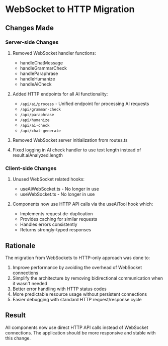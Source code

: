 # WebSocket to HTTP Migration

## Changes Made

### Server-side Changes
1. Removed WebSocket handler functions:
   - handleChatMessage
   - handleGrammarCheck
   - handleParaphrase
   - handleHumanize
   - handleAiCheck

2. Added HTTP endpoints for all AI functionality:
   - `/api/ai/process` - Unified endpoint for processing AI requests
   - `/api/grammar-check`
   - `/api/paraphrase`
   - `/api/humanize`
   - `/api/ai-check`
   - `/api/chat-generate`

3. Removed WebSocket server initialization from routes.ts
4. Fixed logging in AI check handler to use text length instead of result.aiAnalyzed.length

### Client-side Changes
1. Unused WebSocket related hooks:
   - useAiWebSocket.ts - No longer in use
   - useWebSocket.ts - No longer in use

2. Components now use HTTP API calls via the useAiTool hook which:
   - Implements request de-duplication
   - Provides caching for similar requests
   - Handles errors consistently
   - Returns strongly-typed responses

## Rationale
The migration from WebSockets to HTTP-only approach was done to:

1. Improve performance by avoiding the overhead of WebSocket connections
2. Simplify the architecture by removing bidirectional communication when it wasn't needed
3. Better error handling with HTTP status codes
4. More predictable resource usage without persistent connections
5. Easier debugging with standard HTTP request/response cycle

## Result
All components now use direct HTTP API calls instead of WebSocket connections. The application should be more responsive and stable with this change.